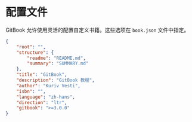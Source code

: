 # 配置文件

GitBook 允许使用灵活的配置自定义书籍。这些选项在 `book.json` 文件中指定。

```json
{
    "root": "",
    "structure": {
        "readme": "README.md",
        "summary": "SUMMARY.md"
    },
    "title": "GitBook",
    "description": "GitBook 教程",
    "author": "Kuriv Vesti",
    "isbn": "",
    "language": "zh-hans",
    "direction": "ltr",
    "gitbook": ">=3.0.0"
}
```

